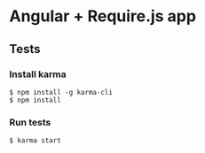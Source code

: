 # Angular + Require.js app

## Tests
### Install karma
```
$ npm install -g karma-cli
$ npm install
```

### Run tests
```
$ karma start
```
